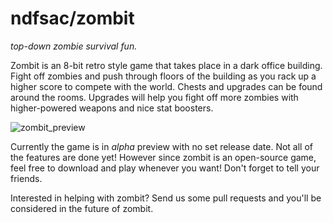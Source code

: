 ndfsac/zombit
======
_top-down zombie survival fun._

Zombit is an 8-bit retro style game that takes place in a dark office building. Fight off zombies and push through
floors of the building as you rack up a higher score to compete with the world. Chests and upgrades can be found around
the rooms. Upgrades will help you fight off more zombies with higher-powered weapons and nice stat boosters.

![zombit_preview](https://raw.github.com/ndfsac/zombit/master/screenshot/newscreen.png)

Currently the game is in _alpha_ preview with no set release date.  Not all of the features are done yet!  However since zombit is an open-source game, feel
free to download and play whenever you want! Don't forget to tell your friends.

Interested in helping with zombit? Send us some pull requests and you'll be considered in the future of zombit.
